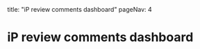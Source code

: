 <frontmatter>
title: "iP review comments dashboard"
pageNav: 4
</frontmatter>

<h1 class="display-4">iP review comments dashboard</h1>

<include src="{{ module | lower }}/ip-review-comments-panels.mbdf" />